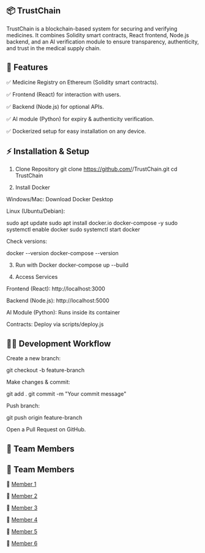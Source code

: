 ## 📦 TrustChain

TrustChain is a blockchain-based system for securing and verifying medicines.
It combines Solidity smart contracts, React frontend, Node.js backend, and an AI verification module to ensure transparency, authenticity, and trust in the medical supply chain.

## 🚀 Features

✅ Medicine Registry on Ethereum (Solidity smart contracts).

✅ Frontend (React) for interaction with users.

✅ Backend (Node.js) for optional APIs.

✅ AI module (Python) for expiry & authenticity verification.

✅ Dockerized setup for easy installation on any device.

## ⚡ Installation & Setup
 1. Clone Repository
git clone https://github.com/<your-username>/TrustChain.git
cd TrustChain

2. Install Docker

Windows/Mac: Download Docker Desktop

Linux (Ubuntu/Debian):

sudo apt update
sudo apt install docker.io docker-compose -y
sudo systemctl enable docker
sudo systemctl start docker


Check versions:

docker --version
docker-compose --version

3. Run with Docker
docker-compose up --build

4. Access Services

Frontend (React): http://localhost:3000

Backend (Node.js): http://localhost:5000

AI Module (Python): Runs inside its container

Contracts: Deploy via scripts/deploy.js

## 👨‍💻 Development Workflow

Create a new branch:

git checkout -b feature-branch


Make changes & commit:

git add .
git commit -m "Your commit message"


Push branch:

git push origin feature-branch


Open a Pull Request on GitHub.

## 🤝 Team Members

## 🤝 Team Members

👤 [Member 1](https://github.com/HemeshKanyal) 

👤 [Member 2](https://github.com/Sanchay0123)  

👤 [Member 3](https://github.com/Priyanshu4-4)  

👤 [Member 4](https://github.com/username4)  

👤 [Member 5](https://github.com/username5)  

👤 [Member 6](https://github.com/username6)  
